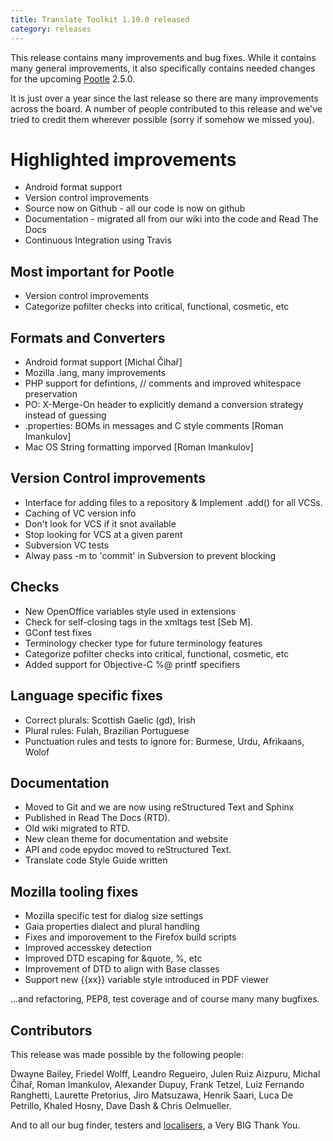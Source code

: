 ```yaml
---
title: Translate Toolkit 1.10.0 released
category: releases
---
```

This release contains many improvements and bug fixes. While it contains many
general improvements, it also specifically contains needed changes for the
upcoming [Pootle](//pootle.translatehouse.org/) 2.5.0.

It is just over a year since the last release so there are many improvements
across the board.  A number of people contributed to this release and we've
tried to credit them wherever possible (sorry if somehow we missed you).


Highlighted improvements
========================
* Android format support
* Version control improvements
* Source now on Github - all our code is now on github
* Documentation - migrated all from our wiki into the code and Read The Docs
* Continuous Integration using Travis


Most important for Pootle
-------------------------
* Version control improvements
* Categorize pofilter checks into critical, functional, cosmetic, etc


Formats and Converters
----------------------
* Android format support \[Michal Čihař\]
* Mozilla .lang, many improvements
* PHP support for defintions, // comments and improved whitespace preservation
* PO: X-Merge-On header to explicitly demand a conversion strategy instead of
  guessing
* .properties: BOMs in messages and C style comments \[Roman Imankulov\]
* Mac OS String formatting imporved \[Roman Imankulov\]


Version Control improvements
----------------------------
* Interface for adding files to a repository & Implement .add() for all VCSs.
* Caching of VC version info
* Don't look for VCS if it snot available
* Stop looking for VCS at a given parent
* Subversion VC tests
* Alway pass -m to 'commit' in Subversion to prevent blocking


Checks
------
* New OpenOffice variables style used in extensions
* Check for self-closing tags in the xmltags test \[Seb M\].
* GConf test fixes
* Terminology checker type for future terminology features
* Categorize pofilter checks into critical, functional, cosmetic, etc
* Added support for Objective-C %@ printf specifiers


Language specific fixes
-----------------------
* Correct plurals: Scottish Gaelic (gd), Irish
* Plural rules: Fulah, Brazilian Portuguese
* Punctuation rules and tests to ignore for: Burmese, Urdu, Afrikaans, Wolof


Documentation
-------------
* Moved to Git and we are now using reStructured Text and Sphinx
* Published in Read The Docs (RTD).
* Old wiki migrated to RTD.
* New clean theme for documentation and website
* API and code epydoc moved to reStructured Text.
* Translate code Style Guide written


Mozilla tooling fixes
---------------------
* Mozilla specific test for dialog size settings
* Gaia properties dialect and plural handling
* Fixes and imporovement to the Firefox build scripts
* Improved accesskey detection
* Improved DTD escaping for &quote, %, etc
* Improvement of DTD to align with Base classes
* Support new {{xx}} variable style introduced in PDF viewer


...and refactoring, PEP8, test coverage and of course many many bugfixes.


Contributors
------------
This release was made possible by the following people:

Dwayne Bailey, Friedel Wolff, Leandro Regueiro, Julen Ruiz Aizpuru,
Michal Čihař, Roman Imankulov, Alexander Dupuy, Frank Tetzel,
Luiz Fernando Ranghetti, Laurette Pretorius, Jiro Matsuzawa, Henrik Saari,
Luca De Petrillo, Khaled Hosny, Dave Dash & Chris Oelmueller.

And to all our bug finder, testers and
[localisers](http://pootle.locamotion.org/projects/pootle/), a Very BIG Thank
You.

